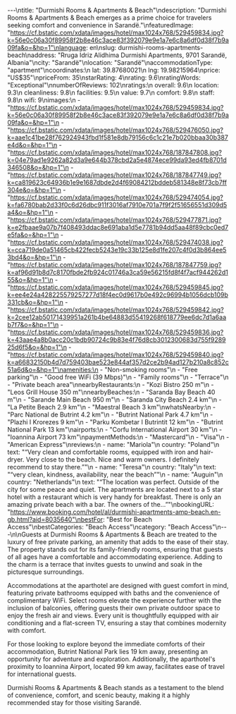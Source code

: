 ---\ntitle: "Durmishi Rooms & Apartments & Beach"\ndescription: "Durmishi Rooms & Apartments & Beach emerges as a prime choice for travelers seeking comfort and convenience in Sarandë."\nfeaturedImage: "https://cf.bstatic.com/xdata/images/hotel/max1024x768/529459834.jpg?k=56e0c06a30f89958f2b8e46c3ace83f392079e9e1a7e6c8a6df0d38f7b9a09fa&o=&hp=1"\nlanguage: en\nslug: durmishi-rooms-apartments-beach\naddress: "Rruga Idriz Alidhima Durmishi Apartments, 9701 Sarandë, Albania"\ncity: "Sarandë"\nlocation: "Sarandë"\naccommodationType: "apartment"\ncoordinates:\n  lat: 39.87680021\n  lng: 19.98215964\nprice: "US$35"\npriceFrom: 35\nstarRating: 4\nrating: 9.6\nratingWords: "Exceptional"\nnumberOfReviews: 102\nratings:\n  overall: 9.6\n  location: 9.3\n  cleanliness: 9.8\n  facilities: 9.5\n  value: 9.7\n  comfort: 9.8\n  staff: 9.8\n  wifi: 9\nimages:\n  - "https://cf.bstatic.com/xdata/images/hotel/max1024x768/529459834.jpg?k=56e0c06a30f89958f2b8e46c3ace83f392079e9e1a7e6c8a6df0d38f7b9a09fa&o=&hp=1"\n  - "https://cf.bstatic.com/xdata/images/hotel/max1024x768/529476050.jpg?k=aae1c41be28f762924943fbd1f581e8db79156c6c1c21e7b020bbaa30b387e4d&o=&hp=1"\n  - "https://cf.bstatic.com/xdata/images/hotel/max1024x768/187847808.jpg?k=04e79ad1e9262a82d3a9e644b378cbd2a5e4874ece99da93ed4fb8701d346508&o=&hp=1"\n  - "https://cf.bstatic.com/xdata/images/hotel/max1024x768/187847749.jpg?k=ca819623c64936b1e9e1687dbde2d4f69084212bddeb581348e8f73cb7ff304e&o=&hp=1"\n  - "https://cf.bstatic.com/xdata/images/hotel/max1024x768/529474054.jpg?k=fa6780bab2d33f0c6d26dbc911f3016af7910e701a7f9f2f51656551d309d5a4&o=&hp=1"\n  - "https://cf.bstatic.com/xdata/images/hotel/max1024x768/529477871.jpg?k=e2fbaae9a07b7f408493ddac8e691aba1d5e7781b94dd5aa48f89cbc0ed7e5fa&o=&hp=1"\n  - "https://cf.bstatic.com/xdata/images/hotel/max1024x768/529474038.jpg?k=cca719de0a51465cb422fecb5243e19c33b125e8d1fe207c4f0d3b864ee53bd4&o=&hp=1"\n  - "https://cf.bstatic.com/xdata/images/hotel/max1024x768/187847759.jpg?k=af96d91b8d7c8170fbde2fb924c01746a3ca59e56215fd8f4f7acf944262d155&o=&hp=1"\n  - "https://cf.bstatic.com/xdata/images/hotel/max1024x768/529459845.jpg?k=ee4e24a428225579257277d18f4ec0d9617b0e492c96994b1056dcb109b331cb&o=&hp=1"\n  - "https://cf.bstatic.com/xdata/images/hotel/max1024x768/529459842.jpg?k=2cee12ab50171439951a261b4be64883d55419268f618779ee6dc7d1a6aab7f7&o=&hp=1"\n  - "https://cf.bstatic.com/xdata/images/hotel/max1024x768/529459836.jpg?k=43aae4a8b0acc20c1bdb90724c9b83e4f76d8cb3012300683d755f928925d6f5&o=&hp=1"\n  - "https://cf.bstatic.com/xdata/images/hotel/max1024x768/529459840.jpg?k=a66832150b4d7d759403bae523e844af357d2ce2b94ad127b210a8c852c51a6d&o=&hp=1"\namenities:\n  - "Non-smoking rooms"\n  - "Free parking"\n  - "Good free WiFi (39 Mbps)"\n  - "Family rooms"\n  - "Terrace"\n  - "Private beach area"\nnearbyRestaurants:\n  - "Kozi Bistro 250 m"\n  - "Leos Grill House 350 m"\nnearbyBeaches:\n  - "Saranda Bay Beach 40 m"\n  - "Sarande Main Beach 950 m"\n  - "Saranda City Beach 2.4 km"\n  - "La Petite Beach 2.9 km"\n  - "Maestral Beach 3 km"\nwhatsNearby:\n  - "Parc National de Butrint 4.2 km"\n  - "Butrint National Park 4.7 km"\n  - "Plazhi I Krorezes 9 km"\n  - "Parku Kombetar I Butrintit 12 km"\n  - "Butrint National Park 13 km"\nairports:\n  - "Corfu International Airport 30 km"\n  - "Ioannina Airport 73 km"\npaymentMethods:\n  - "Mastercard"\n  - "Visa"\n  - "American Express"\nreviews:\n  - name: "Mariola"\n    country: "Poland"\n    text: "“Very clean and comfortable rooms, equipped with iron and hair-dryer. Very close to the beach. Nice and warm owners. I definitely recommend to stay there.”"\n  - name: "Teresa"\n    country: "Italy"\n    text: "“very clean, kindness, availability, near the beach”"\n  - name: "Auguin"\n    country: "Netherlands"\n    text: "“The location was perfect. Outside of the city for some peace and quiet. The apartments are located next to a 5 star hotel with a restaurant which is very handy for breakfast. There is only an amazing private beach with a bar. The owners of the...”"\nbookingURL: "https://www.booking.com/hotel/al/durmishi-apartments-amp-beach.en-gb.html?aid=8035640"\nbestFor: "Best for Beach Access"\nbestCategories: "Beach Access"\ncategory: "Beach Access"\n---\n\nGuests at Durmishi Rooms & Apartments & Beach are treated to the luxury of free private parking, an amenity that adds to the ease of their stay. The property stands out for its family-friendly rooms, ensuring that guests of all ages have a comfortable and accommodating experience. Adding to the charm is a terrace that invites guests to unwind and soak in the picturesque surroundings.

Accommodations at the aparthotel are designed with guest comfort in mind, featuring private bathrooms equipped with baths and the convenience of complimentary WiFi. Select rooms elevate the experience further with the inclusion of balconies, offering guests their own private outdoor space to enjoy the fresh air and views. Every unit is thoughtfully equipped with air conditioning and a flat-screen TV, ensuring a stay that combines modernity with comfort.

For those looking to explore beyond the immediate comforts of their accommodation, Butrint National Park lies 19 km away, presenting an opportunity for adventure and exploration. Additionally, the aparthotel's proximity to Ioannina Airport, located 99 km away, facilitates ease of travel for international guests.

Durmishi Rooms & Apartments & Beach stands as a testament to the blend of convenience, comfort, and scenic beauty, making it a highly recommended stay for those visiting Sarandë.